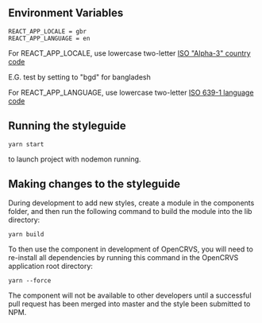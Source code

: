 ## Environment Variables

```
REACT_APP_LOCALE = gbr
REACT_APP_LANGUAGE = en
```

For REACT_APP_LOCALE, use lowercase two-letter [ISO "Alpha-3" country code](https://unstats.un.org/unsd/methodology/m49/)

E.G. test by setting to "bgd" for bangladesh

For REACT_APP_LANGUAGE, use lowercase two-letter [ISO 639-1 language code](https://en.wikipedia.org/wiki/List_of_ISO_639-1_codes)

## Running the styleguide

```
yarn start
```

to launch project with nodemon running.

## Making changes to the styleguide

During development to add new styles, create a module in the components folder, and then run the following command to build the module into the lib directory:

```
yarn build
```

To then use the component in development of OpenCRVS, you will need to re-install all dependencies by running this command in the OpenCRVS application root directory:

```
yarn --force
```

The component will not be available to other developers until a successful pull request has been merged into master and the style been submitted to NPM.
